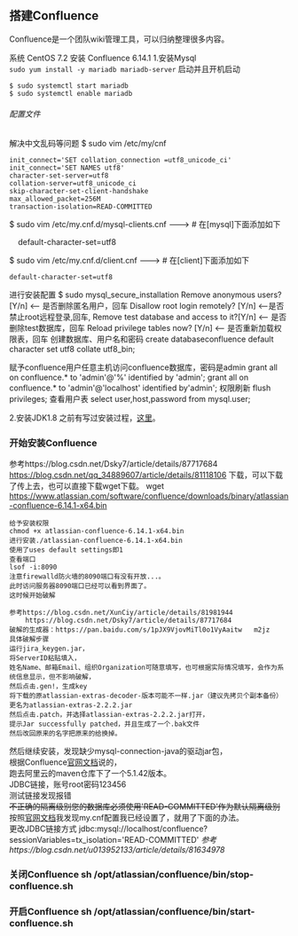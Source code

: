 ## 搭建Confluence

Confluence是一个团队wiki管理工具，可以归纳整理很多内容。

系统  CentOS 7.2
安装 Confluence 6.14.1
1.安装Mysql  
```sudo yum install -y mariadb mariadb-server```
启动并且开机启动
```
$ sudo systemctl start mariadb  
$ sudo systemctl enable mariadb
```
###### 配置文件
解决中文乱码等问题
$ sudo vim /etc/my/cnf 

```
init_connect='SET collation_connection =utf8_unicode_ci'
init_connect='SET NAMES utf8'
character-set-server=utf8
collation-server=utf8_unicode_ci
skip-character-set-client-handshake
max_allowed_packet=256M
transaction-isolation=READ-COMMITTED
```
$ sudo vim /etc/my.cnf.d/mysql-clients.cnf ---> # 在[mysql]下面添加如下

    default-character-set=utf8

$ sudo vim /etc/my.cnf.d/client.cnf ---> # 在[client]下面添加如下

    default-character-set=utf8
进行安装配置
$ sudo mysql_secure_installation
Remove anonymous users? [Y/n] <– 是否删除匿名用户，回车
Disallow root login remotely? [Y/n] <–是否禁止root远程登录,回车,
Remove test database and access to it?[Y/n] <– 是否删除test数据库，回车
Reload privilege tables now? [Y/n] <– 是否重新加载权限表，回车
创建数据库、用户名和密码
create databaseconfluence default character set utf8 collate utf8_bin;

赋予confluence用户任意主机访问confluence数据库，密码是admin
grant all on confluence.* to 'admin'@'%' identified by 'admin';
grant all on confluence.* to 'admin'@'localhost' identified by'admin';
权限刷新
flush privileges;
查看用户表
select user,host,password from mysql.user;

2.安装JDK1.8
  之前有写过安装过程，[这里](https://github.com/Koooooo-7/Koy-s-library/blob/master/%E5%AE%89%E8%A3%85JDK1.8u201)。
  
  
### 开始安装Confluence
参考https://blog.csdn.net/Dsky7/article/details/87717684
    https://blog.csdn.net/qq_34889607/article/details/81118106
下载，可以下载了传上去，也可以直接下载wget下载。
wget https://www.atlassian.com/software/confluence/downloads/binary/atlassian-confluence-6.14.1-x64.bin
```
给予安装权限
chmod +x atlassian-confluence-6.14.1-x64.bin 
进行安装./atlassian-confluence-6.14.1-x64.bin 
使用了uses default settings即1
查看端口
lsof -i:8090
注意firewalld防火墙的8090端口有没有开放...。
此时访问服务器8090端口已经可以看到界面了。
这时候开始破解
```
```
参考https://blog.csdn.net/XunCiy/article/details/81981944
    https://blog.csdn.net/Dsky7/article/details/87717684
破解的生成器：https://pan.baidu.com/s/1pJX9VjovMiTl0o1VyAaitw   m2jz   
具体破解步骤
运行jira_keygen.jar，
将ServerID粘贴填入，
姓名Name、邮箱Email、组织Organization可随意填写，也可根据实际情况填写，会作为系统信息显示，但不影响破解，
然后点击.gen!，生成key
将下载的原atlassian-extras-decoder-版本可能不一样.jar（建议先拷贝个副本备份）更名为atlassian-extras-2.2.2.jar
然后点击.patch，并选择atlassian-extras-2.2.2.jar打开，
提示Jar successfully patched，并且生成了一个.bak文件
然后改回原来的名字把原来的给换掉。
```
然后继续安装，发现缺少mysql-connection-java的驱动jar包，  
根据Confluence[官网文档](https://confluence.atlassian.com/doc/database-jdbc-drivers-171742.html)说的，  
跑去阿里云的maven仓库下了一个5.1.42版本。  
JDBC链接，账号root密码123456  
测试链接发现报错  
~~不正确的隔离级别您的数据库必须使用'READ-COMMITTED'作为默认隔离级别~~  
按照[官网文档](https://confluence.atlassian.com/confkb/confluence-fails-to-start-and-throws-mysql-session-isolation-level-repeatable-read-is-no-longer-supported-error-241568536.html)我发现my.cnf配置我已经设置了，就用了下面的办法。  
更改JDBC链接方式 jdbc:mysql://localhost/confluence?sessionVariables=tx_isolation='READ-COMMITTED'
_参考https://blog.csdn.net/u013952133/article/details/81634978_


### 关闭Confluence sh /opt/atlassian/confluence/bin/stop-confluence.sh
### 开启Confluence sh /opt/atlassian/confluence/bin/start-confluence.sh



 


